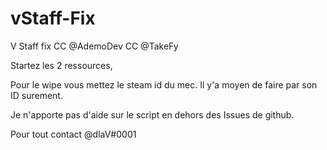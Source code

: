 # vStaff-Fix

V Staff fix 
CC @AdemoDev
CC @TakeFy

Startez les 2 ressources,

Pour le wipe vous mettez le steam id du mec. Il y'a moyen de faire par son ID surement.

Je n'apporte pas d'aide sur le script en dehors des Issues de github.



Pour tout contact
@dlaV#0001
